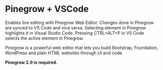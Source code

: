 # Pinegrow + VSCode

Enables live editing with Pinegrow Web Editor. Changes done in Pinegrow are synced to VS Code and vice versa. Selecting element in Pinegrow highlights it in Visual Studio Code. Pressing CTRL+ALT+P in VS Code selects the active element in Pinegrow.

Pinegrow is a powerful web editor that lets you build Bootstrap, Foundation, WordPress and plain HTML websites through UI and code.

**Pinegrow 2.9 is required.**